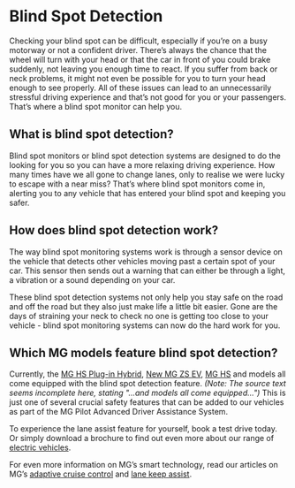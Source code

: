 # Blind Spot Detection

Checking your blind spot can be difficult, especially if you’re on a busy motorway or not a confident driver. There’s always the chance that the wheel will turn with your head or that the car in front of you could brake suddenly, not leaving you enough time to react. If you suffer from back or neck problems, it might not even be possible for you to turn your head enough to see properly. All of these issues can lead to an unnecessarily stressful driving experience and that’s not good for you or your passengers. That’s where a blind spot monitor can help you.

## What is blind spot detection?

Blind spot monitors or blind spot detection systems are designed to do the looking for you so you can have a more relaxing driving experience. How many times have we all gone to change lanes, only to realise we were lucky to escape with a near miss? That’s where blind spot monitors come in, alerting you to any vehicle that has entered your blind spot and keeping you safer.

## How does blind spot detection work?

The way blind spot monitoring systems work is through a sensor device on the vehicle that detects other vehicles moving past a certain spot of your car. This sensor then sends out a warning that can either be through a light, a vibration or a sound depending on your car.

These blind spot detection systems not only help you stay safe on the road and off the road but they also just make life a little bit easier. Gone are the days of straining your neck to check no one is getting too close to your vehicle - blind spot monitoring systems can now do the hard work for you.

## Which MG models feature blind spot detection?

Currently, the [MG HS Plug-in Hybrid](https://www.mg.co.uk/new-cars/old-mg-hs-plug-in-hybrid "MG HS Plug-in Hybrid"), [New MG ZS EV](https://www.mg.co.uk/new-cars/mg-zs-ev "MG ZS EV"), [MG HS](https://www.mg.co.uk/new-cars/old-mg-hs "MG HS") and models all come equipped with the blind spot detection feature. _(Note: The source text seems incomplete here, stating "...and models all come equipped...")_ This is just one of several crucial safety features that can be added to our vehicles as part of the MG Pilot Advanced Driver Assistance System.

To experience the lane assist feature for yourself, book a test drive today. Or simply download a brochure to find out even more about our range of [electric vehicles](https://www.mg.co.uk/electric-and-hybrid "Electric and hybrid").

For even more information on MG’s smart technology, read our articles on MG’s [adaptive cruise control](https://www.mg.co.uk/blog/understanding-adaptive-cruise-control "Understanding Adaptive Cruise Control") and [lane keep assist](https://www.mg.co.uk/blog/lane-keep-assist "Lane Keep Assist").